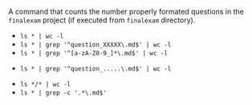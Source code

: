 A command that counts the number properly formated questions in the `finalexam` project (if executed from `finalexam` directory).

* `ls * | wc -l`
* `ls * | grep '^question_XXXXX\.md$' | wc -l`
* `ls * | grep '^[a-zA-Z0-9_]*\.md$' | wc -l`
+ `ls * | grep '^question_.....\.md$' | wc -l`
* `ls */* | wc -l`
* `ls * | grep -c '.*\.md$'`
